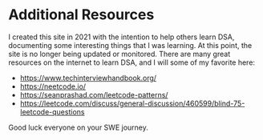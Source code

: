 # Additional Resources

I created this site in 2021 with the intention to help others learn DSA, documenting some interesting things that I was learning. At this point, the site is no longer being updated or monitored. There are many great resources on the internet to learn DSA, and I will some of my favorite here:

- https://www.techinterviewhandbook.org/
- https://neetcode.io/
- https://seanprashad.com/leetcode-patterns/
- https://leetcode.com/discuss/general-discussion/460599/blind-75-leetcode-questions

Good luck everyone on your SWE journey.
